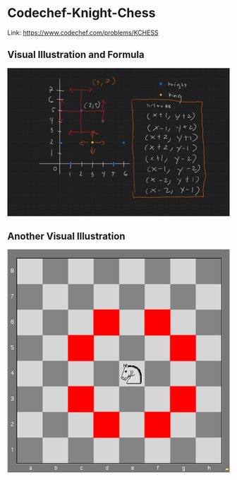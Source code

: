 # Codechef-Knight-Chess
Link: https://www.codechef.com/problems/KCHESS
## Visual Illustration and Formula
![](vis.png)
## Another Visual Illustration
![](moves.png)
